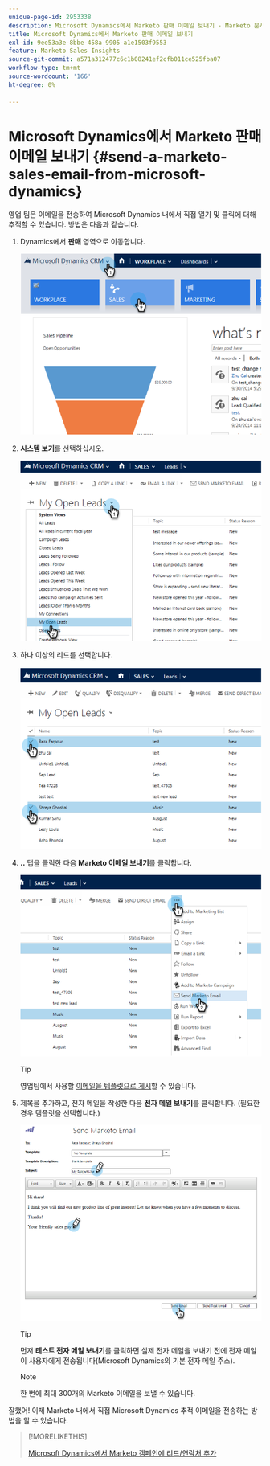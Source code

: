 ```yaml
---
unique-page-id: 2953338
description: Microsoft Dynamics에서 Marketo 판매 이메일 보내기 - Marketo 문서 - 제품 설명서
title: Microsoft Dynamics에서 Marketo 판매 이메일 보내기
exl-id: 9ee53a3e-8bbe-458a-9905-a1e1503f9553
feature: Marketo Sales Insights
source-git-commit: a571a312477c6c1b08241ef2cfb011ce525fba07
workflow-type: tm+mt
source-wordcount: '166'
ht-degree: 0%

---
```


# Microsoft Dynamics에서 Marketo 판매 이메일 보내기 {#send-a-marketo-sales-email-from-microsoft-dynamics}

영업 팀은 이메일을 전송하여 Microsoft Dynamics 내에서 직접 열기 및 클릭에 대해 추적할 수 있습니다. 방법은 다음과 같습니다.

1. Dynamics에서 **판매** 영역으로 이동합니다.

   ![](assets/image2014-10-20-11-3a56-3a9.png)

1. **시스템 보기**&#x200B;를 선택하십시오.

   ![](assets/image2014-10-20-11-3a56-3a20.png)

1. 하나 이상의 리드를 선택합니다.

   ![](assets/image2014-10-20-11-3a56-3a35.png)

1. **..** 탭을 클릭한 다음 **Marketo 이메일 보내기**&#x200B;를 클릭합니다.

   ![](assets/image2014-10-20-11-3a56-3a57.png)

   >[!TIP]
   >
   >영업팀에서 사용할 [이메일을 템플릿으로 게시](/help/marketo/product-docs/marketo-sales-insight/msi-for-salesforce/features/actions-in-the-msi-panel/send-marketo-email/publish-an-email-to-sales-insight.md)할 수 있습니다.

1. 제목을 추가하고, 전자 메일을 작성한 다음 **전자 메일 보내기**&#x200B;를 클릭합니다. (필요한 경우 템플릿을 선택합니다.)

   ![](assets/image2014-10-20-11-3a57-3a8.png)

   >[!TIP]
   >
   >먼저 **테스트 전자 메일 보내기**&#x200B;를 클릭하면 실제 전자 메일을 보내기 전에 전자 메일이 사용자에게 전송됩니다(Microsoft Dynamics의 기본 전자 메일 주소).

   >[!NOTE]
   >
   >한 번에 최대 300개의 Marketo 이메일을 보낼 수 있습니다.

잘했어! 이제 Marketo 내에서 직접 Microsoft Dynamics 추적 이메일을 전송하는 방법을 알 수 있습니다.

>[!MORELIKETHIS]
>
>[Microsoft Dynamics에서 Marketo 캠페인에 리드/연락처 추가](/help/marketo/product-docs/marketo-sales-insight/msi-for-microsoft-dynamics/setting-up-and-using/add-a-lead-contact-to-a-marketo-campaign-from-microsoft-dynamics.md)
